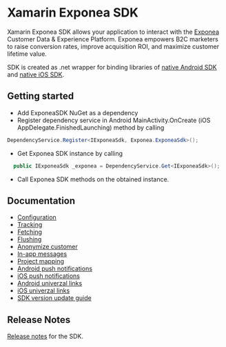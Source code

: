 
# Xamarin Exponea SDK
Xamarin Exponea SDK allows your application to interact with the [Exponea](https://exponea.com/) Customer Data & Experience Platform. Exponea empowers B2C marketers to raise conversion rates, improve acquisition ROI, and maximize customer lifetime value.


SDK is created as .net wrapper for binding libraries of [native Android SDK](https://github.com/exponea/exponea-android-sdk) and [native iOS SDK](https://github.com/exponea/exponea-ios-sdk).


## Getting started

 - Add ExponeaSDK NuGet as a dependency
 - Register dependency service in Android MainActivity.OnCreate (iOS AppDelegate.FinishedLaunching) method by calling

 ```csharp
 DependencyService.Register<IExponeaSdk, Exponea.ExponeaSdk>();
 ```
 - Get Exponea SDK instance by calling 

 ```csharp
   public IExponeaSdk _exponea = DependencyService.Get<IExponeaSdk>();
 ```
- Call Exponea SDK methods on the obtained instance.


## Documentation
  * [Configuration](./documentation/CONFIG.md)
  * [Tracking](./documentation/TRACK.md)
  * [Fetching](./documentation/FETCH.md)
  * [Flushing](./documentation/FLUSH.md)
  * [Anonymize customer](./documentation/ANONYMIZE.md)
  * [In-app messages](./documentation/IN_APP_MESSAGES.md)
  * [Project mapping](./documentation/PROJECT_MAPPING.md)
  * [Android push notifications](./documentation/ANDROID_PUSH.md)
  * [iOS push notifications](./documentation/IOS_PUSH.md)
  * [Android univerzal links](./documentation/ANDROID_UNIVERZAL_LINKS.md)
  * [iOS univerzal links](./documentation/IOS_UNIVERSAL_LINKS.md)
  * [SDK version update guide](./documentation/VERSION_UPDATE.md)
  
## Release Notes

[Release notes](./documentation/RELEASE_NOTES.md) for the SDK.

